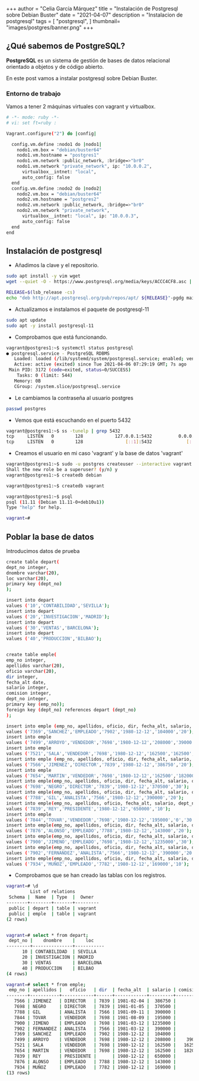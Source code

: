 +++
author = "Celia García Márquez"
title = "Instalación de Postgresql sobre Debian Buster"
date = "2021-04-07"
description = "Instalacion de postgresql"
tags = [
    "postgresql",
]
thumbnail= "images/postgres/banner.png"
+++

## ¿Qué sabemos de PostgreSQL?

**PostgreSQL** es un sistema de gestión de bases de datos relacional orientado a objetos y de código abierto.

En este post vamos a instalar postgresql sobre Debian Buster.

### Entorno de trabajo 

Vamos a tener 2 máquinas virtuales con vagrant y virtualbox.

```sh
# -*- mode: ruby -*-
# vi: set ft=ruby :

Vagrant.configure("2") do |config|

  config.vm.define :nodo1 do |nodo1|
    nodo1.vm.box = "debian/buster64"
    nodo1.vm.hostname = "postgres1"
    nodo1.vm.network :public_network, :bridge=>"br0"
    nodo1.vm.network "private_network", ip: "10.0.0.2",
      virtualbox__intnet: "local",
      auto_config: false
  end
  config.vm.define :nodo2 do |nodo2|
    nodo2.vm.box = "debian/buster64"
    nodo2.vm.hostname = "postgres2"
    nodo2.vm.network :public_network, :bridge=>"br0"
    nodo2.vm.network "private_network",
      virtualbox__intnet: "local", ip: "10.0.0.3",
      auto_config: false
  end
end
```

## Instalación de postgresql 

* Añadimos la clave y el repositorio.

```sh
sudo apt install -y vim wget
wget --quiet -O - https://www.postgresql.org/media/keys/ACCC4CF8.asc | sudo apt-key add -
```
```sh
RELEASE=$(lsb_release -cs)
echo "deb http://apt.postgresql.org/pub/repos/apt/ ${RELEASE}"-pgdg main | sudo tee  /etc/apt/sources.list.d/pgdg.list
```

* Actualizamos e instalamos el paquete de postgresql-11

```sh
sudo apt update
sudo apt -y install postgresql-11
```
* Comprobamos que está funcionando.

```sh
vagrant@postgres1:~$ systemctl status postgresql
● postgresql.service - PostgreSQL RDBMS
   Loaded: loaded (/lib/systemd/system/postgresql.service; enabled; vendor preset: enabled)
   Active: active (exited) since Tue 2021-04-06 07:29:19 GMT; 7s ago
 Main PID: 3172 (code=exited, status=0/SUCCESS)
    Tasks: 0 (limit: 544)
   Memory: 0B
   CGroup: /system.slice/postgresql.service

```
*  Le cambiamos la contraseña al usuario postgres

```sh
passwd postgres
```

* Vemos que está escuchando en el puerto 5432

```sh
vagrant@postgres1:~$ ss -tunelp | grep 5432
tcp     LISTEN   0        128            127.0.0.1:5432          0.0.0.0:*       uid:106 ino:22460 sk:4 <->                                                     
tcp     LISTEN   0        128                [::1]:5432             [::]:*       uid:106 ino:22459 sk:6 v6only:1 <->    
```

* Creamos el usuario en mi caso 'vagrant' y la base de datos 'vagrant'

```sh
vagrant@postgres1:~$ sudo -u postgres createuser --interactive vagrant
Shall the new role be a superuser? (y/n) y
vagrant@postgres1:~$ createdb debian

vagrant@postgres1:~$ createdb vagrant

vagrant@postgres1:~$ psql
psql (11.11 (Debian 11.11-0+deb10u1))
Type "help" for help.

vagrant=# 

```

## Poblar la base de datos 

Introducimos datos de prueba

```sh
create table depart(
dept_no integer,
dnombre varchar(20),
loc varchar(20),
primary key (dept_no)
);

insert into depart
values ('10','CONTABILIDAD','SEVILLA');
insert into depart
values ('20','INVESTIGACION','MADRID');
insert into depart
values ('30','VENTAS','BARCELONA');
insert into depart
values ('40','PRODUCCION','BILBAO');


create table emple(
emp_no integer,
apellidos varchar(20),
oficio varchar(20),
dir integer,
fecha_alt date,
salario integer,
comision integer,
dept_no integer,
primary key (emp_no));
foreign key (dept_no) references depart (dept_no)
);

insert into emple (emp_no, apellidos, oficio, dir, fecha_alt, salario, dept_no)
values ('7369','SANCHEZ','EMPLEADO','7902','1980-12-12','104000','20');
insert into emple
values ('7499','ARROYO','VENDEDOR','7698','1980-12-12','208000','39000','30');
insert into emple
values ('7521','SALA','VENDEDOR','7698','1980-12-12','162500','162500','30');
insert into emple (emp_no, apellidos, oficio, dir, fecha_alt, salario, dept_no)
values ('7566','JIMENEZ','DIRECTOR','7839','1980-12-12','386750','20');
insert into emple
values ('7654','MARTIN','VENDEDOR','7698','1980-12-12','162500','182000','30');
insert into emple(emp_no, apellidos, oficio, dir, fecha_alt, salario, dept_no)
values ('7698','NEGRO','DIRECTOR','7839','1980-12-12','370500','30');
insert into emple(emp_no, apellidos, oficio, dir, fecha_alt, salario, dept_no)
values ('7788','GIL','ANALISTA','7566','1980-12-12','390000','20');
insert into emple(emp_no, apellidos, oficio, fecha_alt, salario, dept_no)
values ('7839','REY','PRESIDENTE','1980-12-12','650000','10');
insert into emple
values ('7844','TOVAR','VENDEDOR','7698','1980-12-12','195000','0','30');
insert into emple(emp_no, apellidos, oficio, dir, fecha_alt, salario, dept_no)
values ('7876','ALONSO','EMPLEADO','7788','1980-12-12','143000','20');
insert into emple(emp_no, apellidos, oficio, dir, fecha_alt, salario, dept_no)
values ('7900','JIMENO','EMPLEADO','7698','1980-12-12','1235000','30');
insert into emple(emp_no, apellidos, oficio, dir, fecha_alt, salario, dept_no)
values ('7902','FERNANDEZ','ANALISTA','7566','1980-12-12','390000','20');
insert into emple(emp_no, apellidos, oficio, dir, fecha_alt, salario, dept_no)
values ('7934','MUÑOZ','EMPLEADO','7782','1980-12-12','169000','10');


```

* Comprobamos que se han creado las tablas con los registros.


```sh
vagrant=# \d
         List of relations
 Schema |  Name  | Type  |  Owner  
--------+--------+-------+---------
 public | depart | table | vagrant
 public | emple  | table | vagrant
(2 rows)


vagrant=# select * from depart;
 dept_no |    dnombre    |    loc    
---------+---------------+-----------
      10 | CONTABILIDAD  | SEVILLA
      20 | INVESTIGACION | MADRID
      30 | VENTAS        | BARCELONA
      40 | PRODUCCION    | BILBAO
(4 rows)

vagrant=# select * from emple;
 emp_no | apellidos |   oficio   | dir  | fecha_alt  | salario | comision | dept_no 
--------+-----------+------------+------+------------+---------+----------+---------
   7566 | JIMENEZ   | DIRECTOR   | 7839 | 1981-02-04 |  386750 |          |      20
   7698 | NEGRO     | DIRECTOR   | 7839 | 1981-01-05 |  370500 |          |      30
   7788 | GIL       | ANALISTA   | 7566 | 1981-09-11 |  390000 |          |      20
   7844 | TOVAR     | VENDEDOR   | 7698 | 1981-08-09 |  195000 |        0 |      30
   7900 | JIMENO    | EMPLEADO   | 7698 | 1981-03-12 | 1235000 |          |      30
   7902 | FERNANDEZ | ANALISTA   | 7566 | 1981-03-12 |  390000 |          |      20
   7369 | SANCHEZ   | EMPLEADO   | 7902 | 1980-12-12 |  104000 |          |      20
   7499 | ARROYO    | VENDEDOR   | 7698 | 1980-12-12 |  208000 |    39000 |      30
   7521 | SALA      | VENDEDOR   | 7698 | 1980-12-12 |  162500 |   162500 |      30
   7654 | MARTIN    | VENDEDOR   | 7698 | 1980-12-12 |  162500 |   182000 |      30
   7839 | REY       | PRESIDENTE |      | 1980-12-12 |  650000 |          |      10
   7876 | ALONSO    | EMPLEADO   | 7788 | 1980-12-12 |  143000 |          |      20
   7934 | MUÑOZ     | EMPLEADO   | 7782 | 1980-12-12 |  169000 |          |      10
(13 rows)

```

